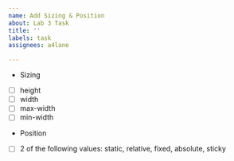 ```yaml
---
name: Add Sizing & Position
about: Lab 3 Task
title: ''
labels: task
assignees: a4lane

---
```


- Sizing
- [ ] height
- [ ] width
- [ ] max-width
- [ ] min-width    
- Position
- [ ] 2 of the following values: static, relative, fixed, absolute, sticky
